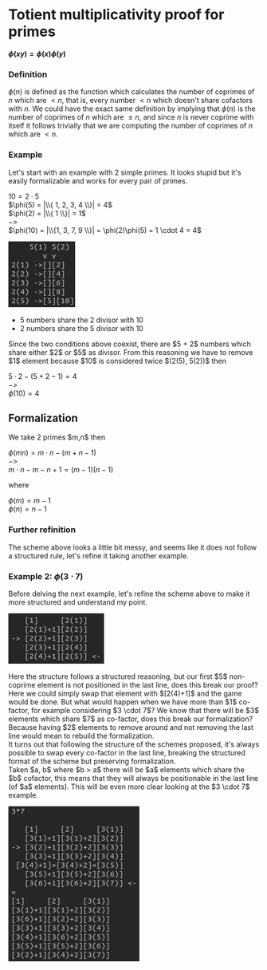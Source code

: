 # Totient multiplicativity proof for primes

**$\phi(xy) = \phi(x)\phi(y)$**

### Definition

$\phi(n)$ is defined as the function which calculates the number of coprimes of $n$ which are $< n$, that is, every number $< n$ which doesn't share cofactors with $n$. We could have the exact same definition by implying that $\phi(n)$ is the number of coprimes of $n$ which are $\leq n$, and since $n$ is never coprime with itself it follows trivially that we are computing the number of coprimes of $n$ which are $< n$.

### Example

<p>
  
  Let's start with an example with $2$ simple primes. It looks stupid but it's easily formalizable and works for every pair of primes.
  
$10 = 2 \cdot 5$<br>
$\phi(5) = |\\{ 1, 2, 3, 4 \\}| = 4$<br>
$\phi(2) = |\\{ 1 \\}| = 1$<br>
$->$<br>
$\phi(10) = |\\{1, 3, 7, 9 \\}| = \phi(2)\phi(5) = 1 \cdot 4 = 4$ <br>
</p>

![Scheme](Scheme2.png)


- $5$ numbers share the $2$ divisor with $10$
- $2$ numbers share the $5$ divisor with $10$
<p>
  Since the two conditions above coexist, there are $5 + 2$ numbers which share either $2$ or $5$ as divisor. From this reasoning we have to remove $1$ element because $10$ is considered twice $(2(5), 5(2))$ then
  
$5 \cdot 2 - (5 + 2 - 1) = 4$<br>
$->$<br>
$\phi(10) = 4$

</p>

## Formalization

<p>We take 2 primes $m,n$ then
  
$\phi(mn) = m \cdot n - (m + n - 1)$<br>
$->$<br>
$m \cdot n - m - n + 1 = (m - 1)(n - 1)$

where

$\phi(m) = m - 1$ <br>
$\phi(n) = n - 1$

</p>

### Further refinition

<p> The scheme above looks a little bit messy, and seems like it does not follow a structured rule, let's refine it taking another example.
</p>

### Example 2: $\phi(3 \cdot 7)$

<p> Before delving the next example, let's refine the scheme above to make it more structured and understand my point.<br></p>

![2_5](2*5_fixed.png)

<p>Here the structure follows a structured reasoning, but our first $5$ non-coprime element is not positioned in the last line, does this break our proof? Here we could simply swap that element with $[2(4)+1]$ and the game would be done. But what would happen when we have more than $1$ co-factor, for example considering $3 \cdot 7$? We know that there will be $3$ elements which share $7$ as co-factor, does this break our formalization? Because having $2$ elements to remove around and not removing the last line would mean to rebuild the formalization.<br>
It turns out that following the structure of the schemes proposed, it's always possible to swap every co-factor in the last line, breaking the structured format of the scheme but preserving formalization.<br>
Taken $a, b$ where $b > a$ there will be $a$ elements which share the $b$ cofactor, this means that they will always be positionable in the last line (of $a$ elements). This will be even more clear looking at the $3 \cdot 7$ example. <br></p>

![3_7](3*7.png)
  

